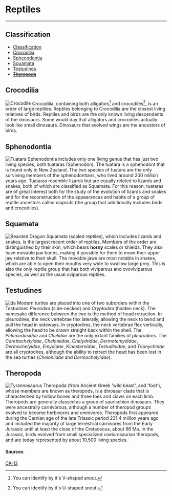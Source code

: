 # Reptiles

--- 

## Classification

- [Classification](#classification)
- [Crocodilia](#crocodilia)
- [Sphenodontia](#sphenodontia)
- [Squamata](#squamata)
- [Testudines](#testudines)
- ~~[Theropoda](#theropoda)~~

## Crocodilia
![Crocodile](https://cdnsm5-hosted.civiclive.com/UserFiles/Servers/Server_14481062/Image/City%20Hall/Departments/Animal%20Services/Urban%20Wildlife/Learn%20About%20Urban%20Wildlife/Alligators/Banner_Alligator_03.jpg)
Crocodilia, containing both alligators[^1] and crocodiles[^2], is an order of large reptiles. Reptiles belonging to Crocodilia are the closest living relatives of birds. Reptiles and birds are the only known living descendants of the dinosaurs. Some would day that alligators and crocodiles actually look like small dinosaurs. Dinosaurs that evolved wings are the ancestors of birds.

## Sphenodontia
![Tuatara](https://s3-us-west-1.amazonaws.com/scifindr/articles/image2s/000/002/740/large/Tuatara.jpg?1472788759)
Sphenodontia includes only one living genus that has just two living species, both tuataras (Sphenodon). The tuatara is a sphenodont that is found only in New Zealand. The two species of tuatara are the only surviving members of the sphenodontians, who lived around 200 million years ago. Tuataras resemble lizards but are equally related to lizards and snakes, both of which are classified as Squamata. For this reason, tuataras are of great interest both for the study of the evolution of lizards and snakes and for the reconstruction of the appearances and habits of a group of reptile ancestors called diapsids (the group that additionally includes birds and crocodiles).

## Squamata
![Bearded Dragon](https://www.pendletonvet.com/wp-content/uploads/2022/06/Paris-bearded-dragon.png)
Squamata (scaled reptiles), which includes lizards and snakes, is the largest recent order of reptiles. Members of the order are distinguished by their skin, which bears **horny** scales or shields. They also have movable jaw bones, making it possible for them to move their upper jaw relative to their skull. The movable jaws are most notable in snakes, which are able to open their mouths very wide to swallow large prey. This is also the only reptile group that has both viviparous and ovoviviparous species, as well as the usual oviparous reptiles.

## Testudines
![da](https://www.fisheries.noaa.gov/s3/styles/full_width/s3/dam-migration/hawksbill_sea_turtle.jpg?itok=ESbU98wo)
Modern turtles are placed into one of two suborders within the Testudines *Peurodira* (side-necked) and *Cryptodira* (hidden neck). The namesake difference between the two is the method of head retraction. In pleurodires, the neck vertebrae flex laterally, allowing the neck to bend and pull the head in sideways. In cryptodires, the neck vertebrae flex vertically, allowing the head to be drawn straight back within the shell. The *Pelomedusidae* and *Chelidae* are the only extant families of *pleurodires*. The *Carettochelyidae*, *Cheloniidae*, *Chelydridae*, *Dermatemydidae*, *Dermochelyidae*, *Emydidae*, *Kinosternidae*, *Testudinidae*, and *Trionychidae* are all cryptodires, although the ability to retract the head has been lost in the sea turtles (*Cheloniidae* and *Dermochelyidae*).

## Theropoda
![Tyrannosaurus](https://upload.wikimedia.org/wikipedia/commons/thumb/9/94/Tyrannosaurus_Rex_Holotype.jpg/1200px-Tyrannosaurus_Rex_Holotype.jpg)
Theropoda (from Ancient Greek 'wild beast', and 'foot'), whose members are known as theropods, is a dinosaur clade that is characterized by hollow bones and three toes and claws on each limb. Theropods are generally classed as a group of saurischian dinosaurs. They were ancestrally carnivorous, although a number of theropod groups evolved to become herbivores and omnivores. Theropods first appeared during the Carnian age of the late Triassic period 231.4 million years ago and included the majority of large terrestrial carnivores from the Early Jurassic until at least the close of the Cretaceous, about 66 Ma. In the Jurassic, birds evolved from small specialized coelurosaurian theropods, and are today represented by about 10,500 living species. 

[^1]: You can identify by it's V-shaped snout.
[^2]: You can identify by it's U-shaped snout.

#### Sources
[CK-12](https://flexbooks.ck12.org/cbook/ck-12-biology-flexbook-2.0/section/12.16/primary/lesson/reptile-classification-bio/)